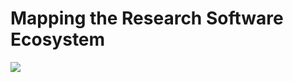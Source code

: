 # Mapping the Research Software Ecosystem

[![](https://i.imgur.com/9lKLjNC.png)](https://inundata.org/talks/eoss-software-map/)



